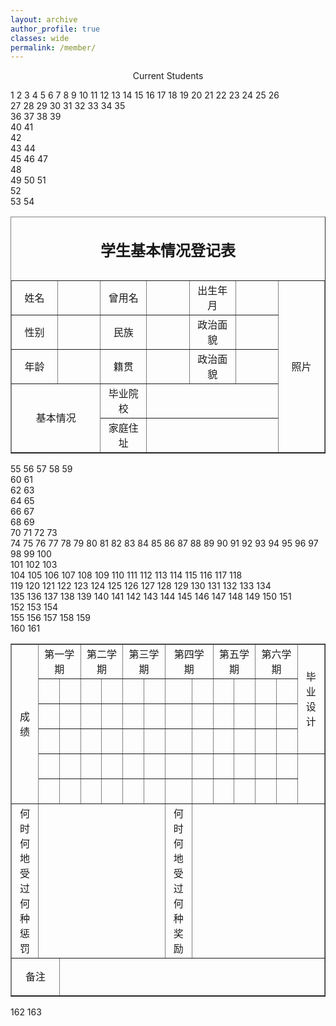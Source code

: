 ```yaml
---
layout: archive
author_profile: true
classes: wide
permalink: /member/
---
```


<p style="text-align:center">Current Students</p>

1 <!DOCTYPE html>
  2 <html>
  3     <head>
  4         <meta charset="utf-8">
  5         <title>学生信息</title>
  6     </head>
  7     <body>
  8         <table  align="center" cellpadding="0" cellspacing="0" border="1" width="560">
  9             <caption><h2>学生基本情况登记表</h2></caption>
 10             <tr align="center">
 11                 <td width="80" height="40" >姓名</td>
 12                 <td width="80" height="40"></td>
 13                 <td width="80" height="40">曾用名</td>
 14                 <td width="80" height="40"></td>
 15                 <td width="80" height="40">出生年月</td>
 16                 <td width="80" height="40"></td>
 17                 <td width="80" height="40" rowspan="5">照片</td>
 18             </tr>
 19             <tr align="center">
 20                 <td width="80" height="40" >性别</td>
 21                 <td width="80" height="40" ></td>
 22                 <td width="80" height="40" >民族</td>
 23                 <td width="80" height="40" ></td>
 24                 <td width="80" height="40" >政治面貌</td>
 25                 <td width="80" height="40" ></td>
 26                 
 27             </tr>
 28             <tr align="center">
 29                 <td width="80" height="40" >年龄</td>
 30                 <td width="80" height="40" ></td>
 31                 <td width="80" height="40" >籍贯</td>
 32                 <td width="80" height="40" ></td>
 33                 <td width="80" height="40" >政治面貌</td>
 34                 <td width="80" height="40" ></td>
 35                 
 36             </tr>
 37             <tr align="center">
 38                 <td width="80" height="40"  colspan="2" rowspan="2">基本情况</td>
 39                 
 40                 <td width="80" height="40"  >毕业院校</td>
 41                 
 42                 
 43                 <td width="80" height="40"  colspan="3"></td>
 44                 
 45             </tr>
 46             <tr align="center">
 47                 
 48                 
 49                 <td width="80" height="40" >家庭住址</td>
 50                 <td width="80" height="40"  colspan="3"></td>
 51                 
 52                 
 53             </tr>
 54         </table>
 55         <table align="center" cellpadding="0" cellspacing="0" border="1" width="560">
 56             <tr align="center">
 57                 <td width="40" height="40" rowspan="6">成绩</td>
 58                 <td width="40" height="40" colspan="2">第一学期</td>
 59                 
 60                 <td width="40" height="40" colspan="2">第二学期</td>
 61                 
 62                 <td width="40" height="40" colspan="2">第三学期</td>
 63                 
 64                 <td width="40" height="40" colspan="2">第四学期</td>
 65                 
 66                 <td width="40" height="40" colspan="2">第五学期</td>
 67                 
 68                 <td width="40" height="40" colspan="2">第六学期</td>
 69                 
 70                 <td width="40" height="40" rowspan="4">毕业设计</td>
 71             </tr>
 72             <tr align="center">
 73                 
 74                 <td width="40" height="40"></td>
 75                 <td width="40" height="40"></td>
 76                 <td width="40" height="40"></td>
 77                 <td width="40" height="40"></td>
 78                 <td width="40" height="40"></td>
 79                 <td width="40" height="40"></td>
 80                 <td width="40" height="40"></td>
 81                 <td width="40" height="40"></td>
 82                 <td width="40" height="40"></td>
 83                 <td width="40" height="40"></td>
 84                 <td width="40" height="40"></td>
 85                 <td width="40" height="40"></td>
 86             </tr>
 87             <tr align="center">
 88                 <td width="40" height="40"></td>
 89                 <td width="40" height="40"></td>
 90                 <td width="40" height="40"></td>
 91                 <td width="40" height="40"></td>
 92                 <td width="40" height="40"></td>
 93                 <td width="40" height="40"></td>
 94                 <td width="40" height="40"></td>
 95                 <td width="40" height="40"></td>
 96                 <td width="40" height="40"></td>
 97                 <td width="40" height="40"></td>
 98                 <td width="40" height="40"></td>
 99                 <td width="40" height="40"></td>
100                 
101             </tr>
102             <tr align="center">
103             
104                 <td width="40" height="40"></td>
105                 <td width="40" height="40"></td>
106                 <td width="40" height="40"></td>
107                 <td width="40" height="40"></td>
108                 <td width="40" height="40"></td>
109                 <td width="40" height="40"></td>
110                 <td width="40" height="40"></td>
111                 <td width="40" height="40"></td>
112                 <td width="40" height="40"></td>
113                 <td width="40" height="40"></td>
114                 <td width="40" height="40"></td>
115                 <td width="40" height="40"></td>
116             </tr>
117             <tr align="center">
118                 
119                 <td width="40" height="40"></td>
120                 <td width="40" height="40"></td>
121                 <td width="40" height="40"></td>
122                 <td width="40" height="40"></td>
123                 <td width="40" height="40"></td>
124                 <td width="40" height="40"></td>
125                 <td width="40" height="40"></td>
126                 <td width="40" height="40"></td>
127                 <td width="40" height="40"></td>
128                 <td width="40" height="40"></td>
129                 <td width="40" height="40"></td>
130                 <td width="40" height="40"></td>
131                 <td width="40" height="40" rowspan="2"></td>
132             </tr>
133             <tr align="center">
134                 
135                 <td width="40" height="40"></td>
136                 <td width="40" height="40"></td>
137                 <td width="40" height="40"></td>
138                 <td width="40" height="40"></td>
139                 <td width="40" height="40"></td>
140                 <td width="40" height="40"></td>
141                 <td width="40" height="40"></td>
142                 <td width="40" height="40"></td>
143                 <td width="40" height="40"></td>
144                 <td width="40" height="40"></td>
145                 <td width="40" height="40"></td>
146                 <td width="40" height="40"></td>
147             </tr>
148             <tr align="center">
149                 <td width="40" height="60">何时何地受过何种惩罚</td>
150                 <td width="40" height="60" colspan="6"></td>
151             
152                 <td width="40" height="60">何时何地受过何种奖励</td>
153                 <td width="40" height="60" colspan="6"></td>
154                 
155             </tr>
156             <tr align="center">
157                 <td width="40" height="60" colspan="2">备注</td>
158                 <td colspan="12"></td>
159                 
160             </tr>
161         </table>
162     </body>
163 </html>
